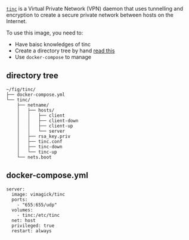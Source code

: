 [`tinc`][1] is a Virtual Private Network (VPN) daemon that uses tunnelling and
encryption to create a secure private network between hosts on the Internet.

To use this image, you need to:

- Have baisc knowledges of tinc
- Create a directory tree by hand [read this][2]
- Use `docker-compose` to manage

## directory tree

```
~/fig/tinc/
├── docker-compose.yml
└── tinc/
    ├── netname/
    │   ├── hosts/
    │   │   ├── client
    │   │   ├── client-down
    │   │   ├── client-up
    │   │   └── server
    │   ├── rsa_key.priv
    │   ├── tinc.conf
    │   ├── tinc-down
    │   └── tinc-up
    └── nets.boot
```

## docker-compose.yml

```
server:
  image: vimagick/tinc
  ports:
    - "655:655/udp"
  volumes:
    - tinc:/etc/tinc
  net: host
  privileged: true
  restart: always
```

[1]: http://tinc-vpn.org/
[2]: https://www.digitalocean.com/community/tutorials/how-to-install-tinc-and-set-up-a-basic-vpn-on-ubuntu-14-04
